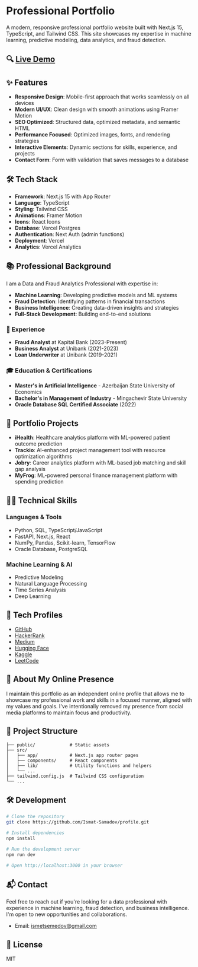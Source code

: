 # Professional Portfolio

A modern, responsive professional portfolio website built with Next.js 15, TypeScript, and Tailwind CSS. This site showcases my expertise in machine learning, predictive modeling, data analytics, and fraud detection.

## 🔍 [Live Demo](https://ismat.pro)


## ✨ Features

- **Responsive Design**: Mobile-first approach that works seamlessly on all devices
- **Modern UI/UX**: Clean design with smooth animations using Framer Motion
- **SEO Optimized**: Structured data, optimized metadata, and semantic HTML
- **Performance Focused**: Optimized images, fonts, and rendering strategies
- **Interactive Elements**: Dynamic sections for skills, experience, and projects
- **Contact Form**: Form with validation that saves messages to a database

## 🛠️ Tech Stack

- **Framework**: Next.js 15 with App Router
- **Language**: TypeScript
- **Styling**: Tailwind CSS
- **Animations**: Framer Motion
- **Icons**: React Icons
- **Database**: Vercel Postgres
- **Authentication**: Next Auth (admin functions)
- **Deployment**: Vercel
- **Analytics**: Vercel Analytics

## 📚 Professional Background

I am a Data and Fraud Analytics Professional with expertise in:

- **Machine Learning**: Developing predictive models and ML systems
- **Fraud Detection**: Identifying patterns in financial transactions
- **Business Intelligence**: Creating data-driven insights and strategies
- **Full-Stack Development**: Building end-to-end solutions

### 💼 Experience

- **Fraud Analyst** at Kapital Bank (2023-Present)
- **Business Analyst** at Unibank (2021-2023)
- **Loan Underwriter** at Unibank (2019-2021)

### 🎓 Education & Certifications

- **Master's in Artificial Intelligence** - Azerbaijan State University of Economics
- **Bachelor's in Management of Industry** - Mingachevir State University
- **Oracle Database SQL Certified Associate** (2022)

## 🚀 Portfolio Projects

- **iHealth**: Healthcare analytics platform with ML-powered patient outcome prediction
- **Trackio**: AI-enhanced project management tool with resource optimization algorithms
- **Jobry**: Career analytics platform with ML-based job matching and skill gap analysis
- **MyFrog**: ML-powered personal finance management platform with spending prediction

## 👨‍💻 Technical Skills

### Languages & Tools
- Python, SQL, TypeScript/JavaScript
- FastAPI, Next.js, React
- NumPy, Pandas, Scikit-learn, TensorFlow
- Oracle Database, PostgreSQL

### Machine Learning & AI
- Predictive Modeling
- Natural Language Processing
- Time Series Analysis
- Deep Learning

## 🔗 Tech Profiles

- [GitHub](https://github.com/Ismat-Samadov)
- [HackerRank](https://www.hackerrank.com/profile/IsmatSamadov)
- [Medium](https://medium.com/@ismatsamadov)
- [Hugging Face](https://huggingface.co/IsmatS)
- [Kaggle](https://www.kaggle.com/ismetsemedov)
- [LeetCode](https://leetcode.com/u/ismetsemedov/)

## 🧩 About My Online Presence

I maintain this portfolio as an independent online profile that allows me to showcase my professional work and skills in a focused manner, aligned with my values and goals. I've intentionally removed my presence from social media platforms to maintain focus and productivity.

## 📝 Project Structure

```
├── public/             # Static assets
├── src/
│   ├── app/            # Next.js app router pages
│   ├── components/     # React components
│   ├── lib/            # Utility functions and helpers
│   └── ...
├── tailwind.config.js  # Tailwind CSS configuration
└── ...
```

## 🛠️ Development

```bash
# Clone the repository
git clone https://github.com/Ismat-Samadov/profile.git

# Install dependencies
npm install

# Run the development server
npm run dev

# Open http://localhost:3000 in your browser
```

## 📬 Contact

Feel free to reach out if you're looking for a data professional with experience in machine learning, fraud detection, and business intelligence. I'm open to new opportunities and collaborations.

- Email: ismetsemedov@gmail.com

## 📄 License

MIT
